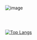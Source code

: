 <br>

  ![image]({https://img.shields.io/badge/Python-FFD43B?style=for-the-badge&logo=python&logoColor=blue})
  
 </br>

 <br>

 [![Top Langs](https://github-readme-stats.vercel.app/api/top-langs/?username=lcmd65&layout=compact&theme=tokyonight&hide=html,purebasic,tex,scss,stylus,blade,jupyter%20notebook,shell,batchfile,dockerfile,typescript)](https://github.com/lcmd65/github-readme-stats)

 </br>
